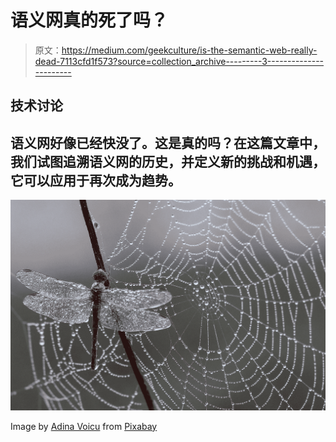 # 语义网真的死了吗？

> 原文：<https://medium.com/geekculture/is-the-semantic-web-really-dead-7113cfd1f573?source=collection_archive---------3----------------------->

## 技术讨论

## 语义网好像已经快没了。这是真的吗？在这篇文章中，我们试图追溯语义网的历史，并定义新的挑战和机遇，它可以应用于再次成为趋势。

![](img/948036a6f46cb01a6f6ccc9451ea1d0b.png)

Image by [Adina Voicu](https://pixabay.com/users/adinavoicu-485024/?utm_source=link-attribution&utm_medium=referral&utm_campaign=image&utm_content=1729157) from [Pixabay](https://pixabay.com/?utm_source=link-attribution&utm_medium=referral&utm_campaign=image&utm_content=1729157)